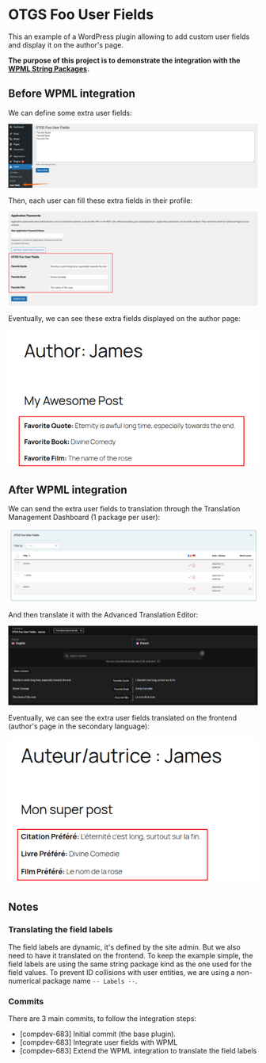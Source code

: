 # OTGS Foo User Fields

This an example of a WordPress plugin allowing to add custom user fields and display it on the author's page.

**The purpose of this project is to demonstrate the integration with the [WPML String Packages](https://wpml.org/documentation/support/string-package-translation/).**

## Before WPML integration

We can define some extra user fields:

![](images/manage-fields.png)

Then, each user can fill these extra fields in their profile:

![](images/profile-screen.png)

Eventually, we can see these extra fields displayed on the author page:

![](images/frontend-en.png)

## After WPML integration

We can send the extra user fields to translation through the Translation Management Dashboard (1 package per user):

![](images/tm-dashboard.png)

And then translate it with the Advanced Translation Editor:

![](images/ate-job.png)

Eventually, we can see the extra user fields translated on the frontend (author's page in the secondary language):

![](images/frontend-fr.png)

## Notes

### Translating the field labels

The field labels are dynamic, it's defined by the site admin.
But we also need to have it translated on the frontend.
To keep the example simple, the field labels are using the same string package kind as the one used for the field values.
To prevent ID collisions with user entities, we are using a non-numerical package name `-- Labels --`.

### Commits

There are 3 main commits, to follow the integration steps:
- [compdev-683] Initial commit (the base plugin).
- [compdev-683] Integrate user fields with WPML
- [compdev-683] Extend the WPML integration to translate the field labels
